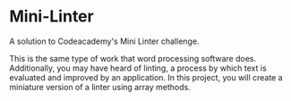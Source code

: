 # Mini-Linter
A solution to Codeacademy's Mini Linter challenge.

This is the same type of work that word processing software does. Additionally, you may have heard of linting, a process by which text is evaluated and improved by an application. In this project, you will create a miniature version of a linter using array methods.
